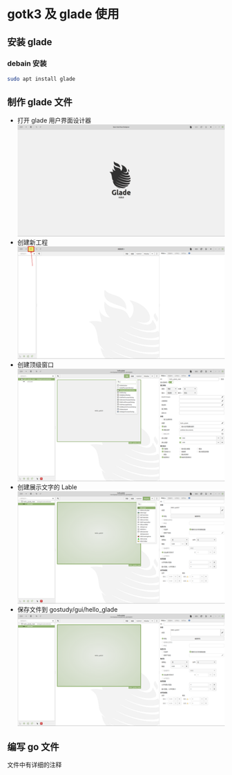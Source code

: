 # gotk3 及 glade 使用

## 安装 glade

### debain 安装
```bash
sudo apt install glade
```

## 制作 glade 文件

- 打开 glade 用户界面设计器
![1](./images/hello_glade_1.png)
- 创建新工程
![2](./images/hello_glade_2.png)
- 创建顶级窗口
![3](./images/hello_glade_3.png)
- 创建展示文字的 Lable
![4](./images/hello_glade_4.png)
- 保存文件到 gostudy/gui/hello_glade
![5](./images/hello_glade_5.png)

## 编写 go 文件

文件中有详细的注释